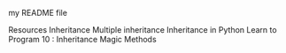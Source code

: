 my README file


Resources
Inheritance
Multiple inheritance
Inheritance in Python
Learn to Program 10 : Inheritance Magic Methods
